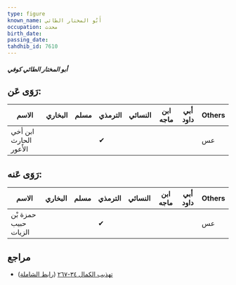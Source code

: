 ```yaml
---
type: figure
known_name: أَبُو المختار الطائي
occupation: محدث
birth_date:
passing_date:
tahdhib_id: 7610
---
```

##### أبو المختار الطائي كوفي

## رَوَى عَن:
| الاسم                  | البخاري | مسلم | الترمذي | النسائي | ابن ماجه | أبي داود | Others |
| ---------------------- | ------- | ---- | ------- | ------- | -------- | -------- | ------ |
| ابن أخي الحارث الأَعور |         |      | ✔       |         |          |          | عس     |
## رَوَى عَنه:
| الاسم                | البخاري | مسلم | الترمذي | النسائي | ابن ماجه | أبي داود | Others |
| -------------------- | ------- | ---- | ------- | ------- | -------- | -------- | ------ |
| حمزة بْن حبيب الزيات |         |      | ✔       |         |          |          | عس     |
## مراجع
- [تهذيب الكمال ٣٤-٢٦٧](obsidian://open?vault=Tahdhib-al-Kamal&file=Figures/٧٦١٠-أبو%20المختار%20الطائي%20كوفي) ([رابط الشاملة](https://shamela.ws/book/3722/18384))